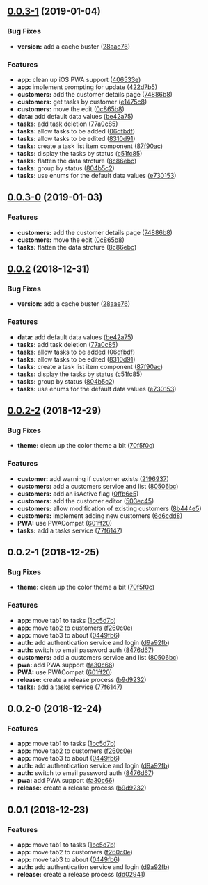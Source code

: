 <a name="0.0.3-1"></a>
## [0.0.3-1](https://bitbucket.org/kensodemann/customer-task-list/compare/v0.0.2-2...v0.0.3-1) (2019-01-04)


### Bug Fixes

* **version:** add a cache buster ([28aae76](https://bitbucket.org/kensodemann/customer-task-list/commits/28aae76))


### Features

* **app:** clean up iOS PWA support ([406533e](https://bitbucket.org/kensodemann/customer-task-list/commits/406533e))
* **app:** implement prompting for update ([422d7b5](https://bitbucket.org/kensodemann/customer-task-list/commits/422d7b5))
* **customers:** add the customer details page ([74886b8](https://bitbucket.org/kensodemann/customer-task-list/commits/74886b8))
* **customers:** get tasks by customer ([e1475c8](https://bitbucket.org/kensodemann/customer-task-list/commits/e1475c8))
* **customers:** move the edit ([0c865b8](https://bitbucket.org/kensodemann/customer-task-list/commits/0c865b8))
* **data:** add default data values ([be42a75](https://bitbucket.org/kensodemann/customer-task-list/commits/be42a75))
* **tasks:** add task deletion ([77a0c85](https://bitbucket.org/kensodemann/customer-task-list/commits/77a0c85))
* **tasks:** allow tasks to be added ([06dfbdf](https://bitbucket.org/kensodemann/customer-task-list/commits/06dfbdf))
* **tasks:** allow tasks to be edited ([8310d91](https://bitbucket.org/kensodemann/customer-task-list/commits/8310d91))
* **tasks:** create a task list item component ([87f90ac](https://bitbucket.org/kensodemann/customer-task-list/commits/87f90ac))
* **tasks:** display the tasks by status ([c51fc85](https://bitbucket.org/kensodemann/customer-task-list/commits/c51fc85))
* **tasks:** flatten the data strcture ([8c86ebc](https://bitbucket.org/kensodemann/customer-task-list/commits/8c86ebc))
* **tasks:** group by status ([804b5c2](https://bitbucket.org/kensodemann/customer-task-list/commits/804b5c2))
* **tasks:** use enums for the default data values ([e730153](https://bitbucket.org/kensodemann/customer-task-list/commits/e730153))



<a name="0.0.3-0"></a>
## [0.0.3-0](https://bitbucket.org/kensodemann/customer-task-list/compare/v0.0.2...v0.0.3-0) (2019-01-03)


### Features

* **customers:** add the customer details page ([74886b8](https://bitbucket.org/kensodemann/customer-task-list/commits/74886b8))
* **customers:** move the edit ([0c865b8](https://bitbucket.org/kensodemann/customer-task-list/commits/0c865b8))
* **tasks:** flatten the data strcture ([8c86ebc](https://bitbucket.org/kensodemann/customer-task-list/commits/8c86ebc))



<a name="0.0.2"></a>
## [0.0.2](https://bitbucket.org/kensodemann/customer-task-list/compare/v0.0.2-2...v0.0.2) (2018-12-31)


### Bug Fixes

* **version:** add a cache buster ([28aae76](https://bitbucket.org/kensodemann/customer-task-list/commits/28aae76))


### Features

* **data:** add default data values ([be42a75](https://bitbucket.org/kensodemann/customer-task-list/commits/be42a75))
* **tasks:** add task deletion ([77a0c85](https://bitbucket.org/kensodemann/customer-task-list/commits/77a0c85))
* **tasks:** allow tasks to be added ([06dfbdf](https://bitbucket.org/kensodemann/customer-task-list/commits/06dfbdf))
* **tasks:** allow tasks to be edited ([8310d91](https://bitbucket.org/kensodemann/customer-task-list/commits/8310d91))
* **tasks:** create a task list item component ([87f90ac](https://bitbucket.org/kensodemann/customer-task-list/commits/87f90ac))
* **tasks:** display the tasks by status ([c51fc85](https://bitbucket.org/kensodemann/customer-task-list/commits/c51fc85))
* **tasks:** group by status ([804b5c2](https://bitbucket.org/kensodemann/customer-task-list/commits/804b5c2))
* **tasks:** use enums for the default data values ([e730153](https://bitbucket.org/kensodemann/customer-task-list/commits/e730153))



<a name="0.0.2-2"></a>
## [0.0.2-2](https://bitbucket.org/kensodemann/customer-task-list/compare/v0.0.2-0...v0.0.2-2) (2018-12-29)


### Bug Fixes

* **theme:** clean up the color theme a bit ([70f5f0c](https://bitbucket.org/kensodemann/customer-task-list/commits/70f5f0c))


### Features

* **customer:** add warning if customer exists ([2196937](https://bitbucket.org/kensodemann/customer-task-list/commits/2196937))
* **customers:** add a customers service and list ([80506bc](https://bitbucket.org/kensodemann/customer-task-list/commits/80506bc))
* **customers:** add an isActive flag ([0ffb6e5](https://bitbucket.org/kensodemann/customer-task-list/commits/0ffb6e5))
* **customers:** add the customer editor ([503ec45](https://bitbucket.org/kensodemann/customer-task-list/commits/503ec45))
* **customers:** allow modification of existing customers ([8b444e5](https://bitbucket.org/kensodemann/customer-task-list/commits/8b444e5))
* **customers:** implement adding new customers ([6d6cdd8](https://bitbucket.org/kensodemann/customer-task-list/commits/6d6cdd8))
* **PWA:** use PWACompat ([601ff20](https://bitbucket.org/kensodemann/customer-task-list/commits/601ff20))
* **tasks:** add a tasks service ([77f6147](https://bitbucket.org/kensodemann/customer-task-list/commits/77f6147))



<a name="0.0.2-1"></a>
## 0.0.2-1 (2018-12-25)


### Bug Fixes

* **theme:** clean up the color theme a bit ([70f5f0c](https://bitbucket.org/kensodemann/customer-task-list/commits/70f5f0c))


### Features

* **app:** move tab1 to tasks ([1bc5d7b](https://bitbucket.org/kensodemann/customer-task-list/commits/1bc5d7b))
* **app:** move tab2 to customers ([f260c0e](https://bitbucket.org/kensodemann/customer-task-list/commits/f260c0e))
* **app:** move tab3 to about ([0449fb6](https://bitbucket.org/kensodemann/customer-task-list/commits/0449fb6))
* **auth:** add authentication service and login ([d9a92fb](https://bitbucket.org/kensodemann/customer-task-list/commits/d9a92fb))
* **auth:** switch to email password auth ([8476d67](https://bitbucket.org/kensodemann/customer-task-list/commits/8476d67))
* **customers:** add a customers service and list ([80506bc](https://bitbucket.org/kensodemann/customer-task-list/commits/80506bc))
* **pwa:** add PWA support ([fa30c66](https://bitbucket.org/kensodemann/customer-task-list/commits/fa30c66))
* **PWA:** use PWACompat ([601ff20](https://bitbucket.org/kensodemann/customer-task-list/commits/601ff20))
* **release:** create a release process ([b9d9232](https://bitbucket.org/kensodemann/customer-task-list/commits/b9d9232))
* **tasks:** add a tasks service ([77f6147](https://bitbucket.org/kensodemann/customer-task-list/commits/77f6147))



<a name="0.0.2-0"></a>
## 0.0.2-0 (2018-12-24)


### Features

* **app:** move tab1 to tasks ([1bc5d7b](https://bitbucket.org/kensodemann/customer-task-list/commits/1bc5d7b))
* **app:** move tab2 to customers ([f260c0e](https://bitbucket.org/kensodemann/customer-task-list/commits/f260c0e))
* **app:** move tab3 to about ([0449fb6](https://bitbucket.org/kensodemann/customer-task-list/commits/0449fb6))
* **auth:** add authentication service and login ([d9a92fb](https://bitbucket.org/kensodemann/customer-task-list/commits/d9a92fb))
* **auth:** switch to email password auth ([8476d67](https://bitbucket.org/kensodemann/customer-task-list/commits/8476d67))
* **pwa:** add PWA support ([fa30c66](https://bitbucket.org/kensodemann/customer-task-list/commits/fa30c66))
* **release:** create a release process ([b9d9232](https://bitbucket.org/kensodemann/customer-task-list/commits/b9d9232))



<a name="0.0.1"></a>
## 0.0.1 (2018-12-23)


### Features

* **app:** move tab1 to tasks ([1bc5d7b](https://bitbucket.org/kensodemann/customer-task-list/commits/1bc5d7b))
* **app:** move tab2 to customers ([f260c0e](https://bitbucket.org/kensodemann/customer-task-list/commits/f260c0e))
* **app:** move tab3 to about ([0449fb6](https://bitbucket.org/kensodemann/customer-task-list/commits/0449fb6))
* **auth:** add authentication service and login ([d9a92fb](https://bitbucket.org/kensodemann/customer-task-list/commits/d9a92fb))
* **release:** create a release process ([dd02941](https://bitbucket.org/kensodemann/customer-task-list/commits/dd02941))



